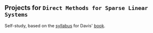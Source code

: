 ## Projects for `Direct Methods for Sparse Linear Systems`

Self-study, based on the [syllabus][syllabus] for Davis' [book][book].

[book]: https://www.amazon.com/Direct-Methods-Systems-Fundamentals-Algorithms/dp/0898716136/
[syllabus]: http://faculty.cse.tamu.edu/davis/csce689_spr16_files/csce689_Spring2016_syllabus_Davis.pdf
